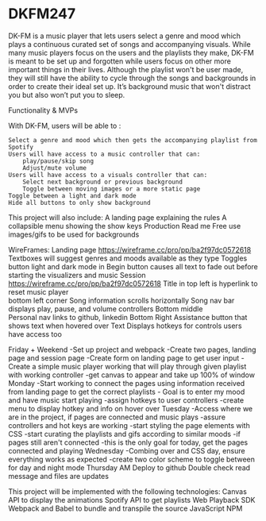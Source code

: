 # DKFM247
DK-FM is a music player that lets users select a genre and mood which plays a continuous curated set of songs and accompanying visuals. While many music players focus on the users and the playlists they make, DK-FM is meant to be set up and forgotten while users focus on other more important things in their lives. Although the playlist won't be user made, they will still have the ability to cycle through the songs and backgrounds in order to create their ideal set up. It’s background music that won't distract you but also won’t put you to sleep. 
	
Functionality & MVPs

With DK-FM, users will be able to :	

    Select a genre and mood which then gets the accompanying playlist from Spotify
    Users will have access to a music controller that can:
        play/pause/skip song
        Adjust/mute volume
    Users will have access to a visuals controller that can:
        Select next background or previous background
        Toggle between moving images or a more static page
    Toggle between a light and dark mode	
    Hide all buttons to only show background	

This project will also include:
    A landing page explaining the rules
    A collapsible menu showing the show keys
    Production Read me
    Free use images/gifs to be used for backgrounds

WireFrames:
 	Landing page https://wireframe.cc/pro/pp/ba2f97dc0572618
        Textboxes will suggest genres and moods available as they type
            Toggles button light and dark mode in
            Begin button causes all text to fade out before starting the visualizers and music
Session https://wireframe.cc/pro/pp/ba2f97dc0572618
    Title in top left is hyperlink to reset music player	
    bottom left corner
        Song information scrolls horizontally 
        Song nav bar displays play, pause, and volume controllers
    Bottom middle   
        Personal nav links to github, linkedin
    Bottom Right
        Assistance button that shows text when hovered over
        Text Displays hotkeys for controls users have access too

Friday + Weekend
	-Set up project and webpack
	-Create two pages, landing page and session page
		-Create form on landing page to get user input
		-Create a simple music player working that will play through given playlist with 
working controller
	-get canvas to appear and take up 100% of window
Monday
	-Start working to connect the pages using information received from landing page to get    the correct playlists
		- Goal is to enter my mood and have music start playing
	-assign hotkeys to user controllers
	-create menu to display hotkey and info on hover over
Tuesday
    -Access where we are in the project, if pages are connected and music plays
        -assure controllers and hot keys are working
            -start styling the page elements with CSS
            -start curating the playlists and gifs according to similar moods
    -if pages still aren't connected
        -this is the only goal for today, get the pages connected and playing 
Wednesday
    -Combing over and CSS day, ensure everything works as expected
    -create two color scheme to toggle between for day and night mode
Thursday AM
    Deploy to github
    Double check read message and files are updates


This project will be implemented with the following technologies:
    Canvas API to display the animations
    Spotify API to get playlists
    Web Playback SDK
    Webpack and Babel to bundle and transpile the source JavaScript 
    NPM
    
 
 

	
